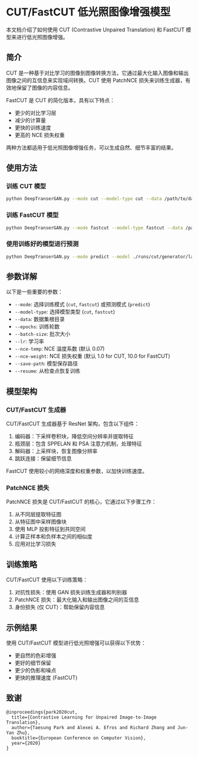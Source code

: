 # CUT/FastCUT 低光照图像增强模型

本文档介绍了如何使用 CUT (Contrastive Unpaired Translation) 和 FastCUT 模型来进行低光照图像增强。

## 简介

CUT 是一种基于对比学习的图像到图像转换方法，它通过最大化输入图像和输出图像之间的互信息来实现域间转换。CUT 使用 PatchNCE 损失来训练生成器，有效地保留了图像的内容信息。

FastCUT 是 CUT 的简化版本，具有以下特点：
- 更少的对比学习层
- 减少的计算量
- 更快的训练速度
- 更高的 NCE 损失权重

两种方法都适用于低光照图像增强任务，可以生成自然、细节丰富的结果。

## 使用方法

### 训练 CUT 模型

```bash
python DeepTranserGAN.py --mode cut --model-type cut --data /path/to/dataset --batch-size 4 --epochs 200 --save-path ./runs/cut
```

### 训练 FastCUT 模型

```bash
python DeepTranserGAN.py --mode fastcut --model-type fastcut --data /path/to/dataset --batch-size 4 --epochs 200 --save-path ./runs/fastcut
```

### 使用训练好的模型进行预测

```bash
python DeepTranserGAN.py --mode predict --model ./runs/cut/generator/last.pt --path ./results
```

## 参数详解

以下是一些重要的参数：

- `--mode`: 选择训练模式 (`cut`, `fastcut`) 或预测模式 (`predict`)
- `--model-type`: 选择模型类型 (`cut`, `fastcut`)
- `--data`: 数据集根目录
- `--epochs`: 训练轮数
- `--batch-size`: 批次大小
- `--lr`: 学习率
- `--nce-temp`: NCE 温度系数 (默认 0.07)
- `--nce-weight`: NCE 损失权重 (默认 1.0 for CUT, 10.0 for FastCUT)
- `--save-path`: 模型保存路径
- `--resume`: 从检查点恢复训练

## 模型架构

### CUT/FastCUT 生成器

CUT/FastCUT 生成器基于 ResNet 架构，包含以下组件：

1. 编码器：下采样卷积块，降低空间分辨率并提取特征
2. 瓶颈层：包含 SPPELAN 和 PSA 注意力机制，处理特征
3. 解码器：上采样块，恢复图像分辨率
4. 跳跃连接：保留细节信息

FastCUT 使用较小的网络深度和权重参数，以加快训练速度。

### PatchNCE 损失

PatchNCE 损失是 CUT/FastCUT 的核心，它通过以下步骤工作：

1. 从不同层提取特征图
2. 从特征图中采样图像块
3. 使用 MLP 投影特征到共同空间
4. 计算正样本和负样本之间的相似度
5. 应用对比学习损失

## 训练策略

CUT/FastCUT 使用以下训练策略：

1. 对抗性损失：使用 GAN 损失训练生成器和判别器
2. PatchNCE 损失：最大化输入和输出图像之间的互信息
3. 身份损失 (仅 CUT)：帮助保留内容信息

## 示例结果

使用 CUT/FastCUT 模型进行低光照增强可以获得以下优势：

- 更自然的色彩增强
- 更好的细节保留
- 更少的伪影和噪点
- 更快的推理速度 (FastCUT)

## 致谢

```
@inproceedings{park2020cut,
  title={Contrastive Learning for Unpaired Image-to-Image Translation},
  author={Taesung Park and Alexei A. Efros and Richard Zhang and Jun-Yan Zhu},
  booktitle={European Conference on Computer Vision},
  year={2020}
}
``` 